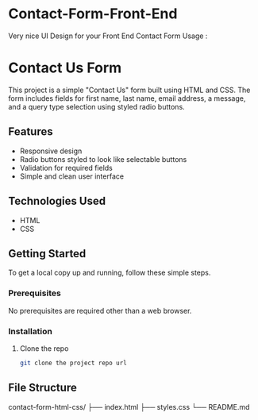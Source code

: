 # Contact-Form-Front-End
Very nice UI Design for your Front End Contact Form Usage :

# Contact Us Form

This project is a simple "Contact Us" form built using HTML and CSS. The form includes fields for first name, last name, email address, a message, and a query type selection using styled radio buttons.

## Features

- Responsive design
- Radio buttons styled to look like selectable buttons
- Validation for required fields
- Simple and clean user interface

## Technologies Used

- HTML
- CSS

## Getting Started

To get a local copy up and running, follow these simple steps.

### Prerequisites

No prerequisites are required other than a web browser.

### Installation

1. Clone the repo
   ```sh
   git clone the project repo url

## File Structure

contact-form-html-css/
├── index.html
├── styles.css
└── README.md
